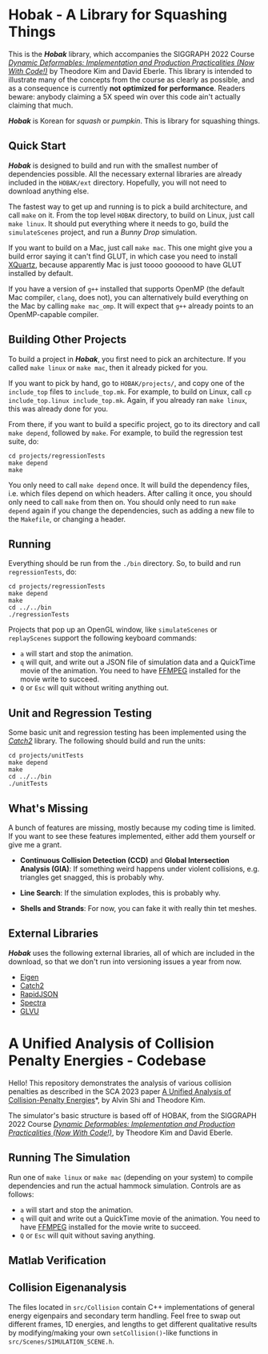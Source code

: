 # Hobak - A Library for Squashing Things

This is the ***Hobak*** library, which accompanies the SIGGRAPH 2022 Course *[Dynamic Deformables: Implementation and Production Practicalities (Now With Code!)](http://www.tkim.graphics/DYNAMIC_DEFORMABLES/)* 
by Theodore Kim and David Eberle. This library is intended to illustrate many of the concepts from the course as clearly as possible,
and as a consequence is currently **not optimized for performance**. Readers beware: anybody claiming a 5X speed win over this
code ain't actually claiming that much.

***Hobak*** is Korean for *squash* or *pumpkin*. This is library for squashing things.

## Quick Start

***Hobak*** is designed to build and run with the smallest number of dependencies possible. All the necessary external libraries
are already included in the `HOBAK/ext` directory. Hopefully, you will not need to download anything else.

The fastest way to get up and running is to pick a build architecture, and call `make` on it. From the top level `HOBAK` directory,
to build on Linux, just call `make linux`. It should put everything where it needs to go, build the `simulateScenes` project, 
and run a *Bunny Drop* simulation. 

If you want to build on a Mac, just call `make mac`. This one might give you a build error saying it can't find GLUT, in which 
case you need to install [XQuartz](https://www.xquartz.org/), because apparently Mac is just toooo goooood to have GLUT installed 
by default.

If you have a version of `g++` installed that supports OpenMP (the default Mac compiler, `clang`, does not), you can alternatively 
build everything on the Mac by calling `make mac_omp`. It will expect that `g++` already points to an OpenMP-capable compiler.

## Building Other Projects

To build a project in ***Hobak***, you first need to pick an architecture. If you called `make linux` or `make mac`, then it
already picked for you.

If you want to pick by hand, go to `HOBAK/projects/`, and copy one of the `include_top` files to `include_top.mk`. 
For example, to build on Linux, call `cp include_top.linux include_top.mk`. Again, if you already ran `make linux`, this was 
already done for you.

From there, if you want to build a specific project, go to its directory and call `make depend`, followed by `make`.
For example, to build the regression test suite, do:

    cd projects/regressionTests
    make depend
    make

You only need to call `make depend` once. It will build the dependency files, i.e. which files depend on which headers.
After calling it once, you should only need to call `make` from then on. You should only need to run `make depend` again if 
you change the dependencies, such as adding a new file to the `Makefile`, or changing a header.

## Running

Everything should be run from the `./bin` directory. So, to build and run `regressionTests`, do:

    cd projects/regressionTests
    make depend
    make
    cd ../../bin
    ./regressionTests

Projects that pop up an OpenGL window, like `simulateScenes` or `replayScenes` support the following keyboard commands:

 - `a` will start and stop the animation.
 - `q` will quit, and write out a JSON file of simulation data and a QuickTime movie of the animation. You need to have [FFMPEG](https://ffmpeg.org/)
installed for the movie write to succeed.
 - `Q` or `Esc` will quit without writing anything out.

## Unit and Regression Testing

Some basic unit and regression testing has been implemented using the *[Catch2](https://github.com/catchorg/Catch2)* library. The following
should build and run the units:

    cd projects/unitTests
    make depend
    make
    cd ../../bin
    ./unitTests

## What's Missing

A bunch of features are missing, mostly because my coding time is limited. If you want to see these features
implemented, either add them yourself or give me a grant.

 - **Continuous Collision Detection (CCD)** and **Global Intersection Analysis (GIA)**: If something weird happens
 under violent collisions, e.g. triangles get snagged, this is probably why.

 - **Line Search**: If the simulation explodes, this is probably why.

 - **Shells and Strands**: For now, you can fake it with really thin tet meshes.

## External Libraries

***Hobak*** uses the following external libraries, all of which are included in the download, so that we don't run into versioning
issues a year from now.

 - [Eigen](https://eigen.tuxfamily.org)
 - [Catch2](https://github.com/catchorg/Catch2)
 - [RapidJSON](https://rapidjson.org)
 - [Spectra](https://spectralib.org)
 - [GLVU](http://www.cs.unc.edu/~walk/software/glvu/)

<!---
## The Tobj file format

Several tet mesh files are provided for you in the *./data/* directory, such as a simple cube at different resolutions, 
and the Bunny at several resolutions. These are stored in a flat, text-based *.tobj* format, which is the same as the 
popular *[.obj](https://en.wikipedia.org/wiki/Wavefront_.obj_file)* format.

Vertices are specified the same way as before, and are numbered according to the order that they appear in the file

    v 1.0 2.0 1.0

The only new addition is a tetrahedron tag has also been added, denoted *t*, which indicates with vertices make up
a tetrahedron

    t 100 341 82 900

I sure hope the *t* tag wasn't already taken in the .obj specification. There wasn't any conflict that I could see.

To make your life slightly easier, I have also included a [Gmsh](http://gmsh.info) to Tobj converter, under the project
*gmshToTobj*. It uses the Gmsh loader from Qingnan Zhou's [PyMesh](https://github.com/PyMesh/PyMesh) library.
--->

# A Unified Analysis of Collision Penalty Energies - Codebase

Hello! This repository demonstrates the analysis of various collision penalties as described in the SCA 2023 paper [A Unified Analysis of Collision-Penalty Energies](https://www.alvin.pizza/unified-analysis-penalty-energies)*, by Alvin Shi and Theodore Kim.

The simulator's basic structure is based off of HOBAK, from the SIGGRAPH 2022 Course *[Dynamic Deformables: Implementation and Production Practicalities (Now With Code!)](http://www.tkim.graphics/DYNAMIC_DEFORMABLES/)*, by Theodore Kim and David Eberle.

## Running The Simulation
Run one of `make linux` or `make mac` (depending on your system) to compile dependencies and run the actual hammock simulation. 
Controls are as follows: 

 - `a` will start and stop the animation.
 - `q` will quit and write out a QuickTime movie of the animation. You need to have [FFMPEG](https://ffmpeg.org/)
installed for the movie write to succeed.
 - `Q` or `Esc` will quit without saving anything.

## Matlab Verification

## Collision Eigenanalysis
The files located in `src/Collision` contain C++ implementations of general energy eigenpairs and
secondary term handling. Feel free to swap out different frames, 1D energies, and lengths to get different qualitative results by modifying/making your own `setCollision()`-like functions in `src/Scenes/SIMULATION_SCENE.h`.
